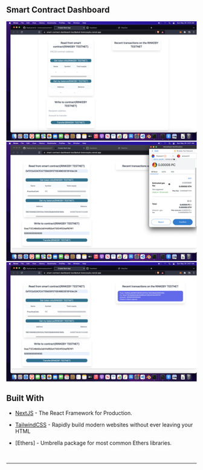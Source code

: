 ## Smart Contract Dashboard

![alt text](./images/demo1.png)
![alt text](./images/demo2.png)
![alt text](./images/demo3.png)

## Built With

- [NextJS](https://nextjs.org/) - The React Framework
  for Production.
- [TailwindCSS](https://tailwindcss.com/) - Rapidly build modern websites without ever leaving your HTML
- [Ethers] - Umbrella package for most common Ethers libraries.

  <br>

---
